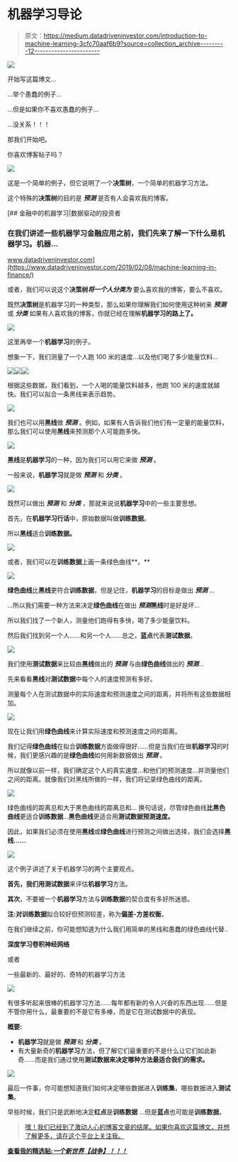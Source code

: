 # 机器学习导论

> 原文：<https://medium.datadriveninvestor.com/introduction-to-machine-learning-3cfc70aaf6b9?source=collection_archive---------12----------------------->

![](img/b17d88006202e5b463d37f42ca388b65.png)

开始写这篇博文…

…举个愚蠢的例子…

…但是如果你不喜欢愚蠢的例子…

…没关系！！！

那我们开始吧。

你喜欢博客帖子吗？

![](img/d7425ad11598f9ca141e3379d509dafd.png)

这是一个简单的例子，但它说明了一个**决策树**，一个简单的机器学习方法。

这个特殊的**决策树**的目的是 ***预测*** 是否有人会喜欢我的博客。

[](https://www.datadriveninvestor.com/2019/02/08/machine-learning-in-finance/) [## 金融中的机器学习|数据驱动的投资者

### 在我们讲述一些机器学习金融应用之前，我们先来了解一下什么是机器学习。机器…

www.datadriveninvestor.com](https://www.datadriveninvestor.com/2019/02/08/machine-learning-in-finance/) 

或者，我们可以说这个**决策树*将一个人分类为*** 要么喜欢我的博客，要么不喜欢。

既然**决策树**是机器学习的一种类型，那么如果你理解我们如何使用这种树来 ***预测*** 或 ***分类*** 如果有人喜欢我的博客，你就已经在理解**机器学习的路上了。**

![](img/00999b5f35a6aee1f02b104e7e2136bb.png)

这里再举一个**机器学习**的例子。

想象一下，我们测量了一个人跑 100 米的速度…以及他们喝了多少能量饮料…

![](img/50e2f010fece8514a938d1fabd335742.png)![](img/e505a2efa8c28ba8c407a643b05255ae.png)![](img/198526171e928f7e0a9c328d3932827b.png)

根据这些数据，我们看到，一个人喝的能量饮料越多，他跑 100 米的速度就越快。我们可以拟合一条黑线来表示趋势。

![](img/a45590d1cd7f1994566c9c000ba885d5.png)

我们也可以用**黑线**做 ***预测*** 。例如，如果有人告诉我们他们有一定量的能量饮料，那么我们可以使用**黑线**来预测那个人可能跑多快。

![](img/a66ee5af2c4c2430733ae6577320a828.png)

**黑线**是**机器学习**的一种，因为我们可以用它来做 ***预测*** 。

一般来说，**机器学习**就是做 ***预测*** 和 ***分类*** 。

![](img/d28b72fcf893517488992d87f75eec94.png)

既然可以做出 ***预测*** 和 ***分类*** ，那就来说说**机器学习**中的一些主要思想。

首先，在**机器学习行话**中，原始数据叫做**训练数据**。

所以**黑线**适合**训练数据。**

![](img/df22d4df0608f0535a28394094f8d1b9.png)

或者，我们可以在**训练数据**上画一条绿色曲线**。**

![](img/8a65b29c6438dfc73f9f96538d1bf34b.png)

**绿色曲线**比**黑线**更符合**训练数据**，但是记住，**机器学习**的目标是做出 ***预测*** …

…所以我们需要一种方法来决定**绿色曲线**在做出 ***预测*****黑线**时是好是坏…

所以我们找了一个新人，测量他们跑得有多快，喝了多少能量饮料。

然后我们找到另一个人……和另一个人……总之，**蓝点**代表**测试数据**。

![](img/1aa54500c61f42fb881757da75b7d05f.png)

我们使用**测试数据**来比较由**黑线**做出的 ***预测*** 与由**绿色曲线**做出的 ***预测***…

先来看看**黑线**对**测试数据**中每个人的速度预测有多好。

测量每个人在测试数据中的实际速度和预测速度之间的距离，并将所有这些数据相加。

![](img/adc4bf6b408295f2d2a7ff66c6782dd1.png)

现在让我们用**绿色曲线**来计算实际速度和预测速度之间的距离。

我们记得**绿色曲线**在拟合**训练数据**方面做得很好……但是当我们在做**机器学习**的时候，我们更感兴趣的是**绿色曲线**如何用新数据做出 ***预测*** 。

所以就像以前一样，我们确定这个人的真实速度…和他们的预测速度…并测量他们之间的距离。就像我们对黑线所做的一样，我们将记录绿色曲线的距离。

![](img/508d5a4d7c33ec929552a3b487e02f59.png)

绿色曲线的距离总和大于黑色曲线的距离总和… 换句话说，尽管绿色曲线**比黑色曲线**更适合**训练数据**…**黑色曲线**更适合用**测试数据预测速度。**

因此，如果我们必须在使用**黑线**或**绿色曲线**进行预测之间做出选择，我们会选择**黑线……**

![](img/d91be4e8fa749fac22ef498c7b4ef77c.png)

这个例子讲述了关于机器学习的两个主要观点。

**首先，**我们用**测试数据**来评估**机器学习**方法。

**其次**，不要被一个**机器学习**方法与**训练数据**的契合度有多好所迷惑。

**注:**对**训练数据**拟合较好但预测较差，称为**偏差-方差权衡**。

在我们继续之前，你可能想知道为什么我们用简单的黑线和愚蠢的绿色曲线代替..

**深度学习卷积神经网络**

或者

一些最新的、最好的、奇特的机器学习方法

![](img/36a05b100114641782498b724ee7a8b2.png)

有很多听起来很棒的机器学习方法……每年都有新的令人兴奋的东西出现……但是不管你用什么，最重要的不是它有多棒，而是它在测试数据中的表现。

**概要:**

*   **机器学习**就是做 ***预测*** 和 ***分类*** 。
*   有大量新奇的**机器学习**方法，但了解它们最重要的不是什么让它们如此新奇……而是我们通过使用**测试数据来决定哪种方法最适合我们的需求。**

![](img/21ac709ae37e2da1a1871cc3cbf950ee.png)

最后一件事，你可能想知道我们如何决定哪些数据进入**训练集**，哪些数据进入**测试集**。

早些时候，我们只是武断地决定**红点**是**训练数据** …但是**蓝点**也可能是**训练数据**。

> [嘿！我们已经到了激动人心的博客文章的结尾。如果你喜欢这篇博文，并想了解更多，请在这个平台上关注我。](https://medium.com/@praveen.pareek)

[**查看我的精选贴:*一个新世界【战争】！！！***](https://medium.com/@praveen.pareek11/a-new-world-war-9f93e6a4b9b0)